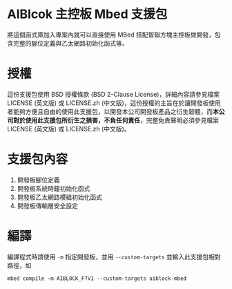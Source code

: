 # AIBlcok 主控板 Mbed 支援包

將這個函式庫加入專案內就可以直接使用 MBed 搭配智聯方塊主控板做開發，包含完整的腳位定義與乙太網路初始化函式等。

# 授權

這份支援包使用 BSD 授權條款 (BSD 2-Clause License)，詳細內容請參見檔案 LICENSE (英文版) 或 LICENSE.zh (中文版)，這份授權的主旨在於讓開發板使用者能夠方便且自由的使用此支援包，以開發本公司開發板產品之衍生韌體，而**本公司對於使用此支援包所衍生之損害，不負任何責任**，完整免責聲明必須參見檔案 LICENSE (英文版) 或 LICENSE.zh (中文版)。

# 支援包內容

1. 開發板腳位定義
2. 開發板系統時鐘初始化函式
3. 開發板乙太網路模組初始化函式
4. 開發板傳輸層安全設定

# 編譯

編譯程式時請使用 `-m` 指定開發板，並用 `--custom-targets` 並輸入此支援包相對路徑，如

    mbed compile -m AIBLOCK_F7V1 --custom-targets aiblock-mbed
